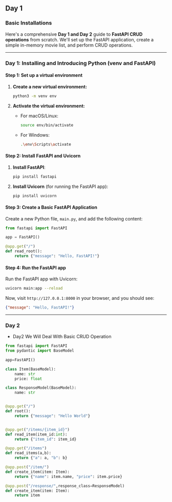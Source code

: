 ## Day 1

### Basic Installations
Here's a comprehensive **Day 1 and Day 2** guide to **FastAPI CRUD operations** from scratch. We'll set up the FastAPI application, create a simple in-memory movie list, and perform CRUD operations.

---

### **Day 1: Installing and Introducing Python (venv and FastAPI)**

#### Step 1: Set up a virtual environment

1. **Create a new virtual environment:**
   ```bash
   python3 -m venv env
   ```

2. **Activate the virtual environment:**
   - For macOS/Linux:
     ```bash
     source env/bin/activate
     ```
   - For Windows:
     ```bash
     .\env\Scripts\activate
     ```

#### Step 2: Install FastAPI and Uvicorn

1. **Install FastAPI**:
   ```bash
   pip install fastapi
   ```

2. **Install Uvicorn** (for running the FastAPI app):
   ```bash
   pip install uvicorn
   ```

#### Step 3: Create a Basic FastAPI Application

Create a new Python file, `main.py`, and add the following content:

```python
from fastapi import FastAPI

app = FastAPI()

@app.get("/")
def read_root():
    return {"message": "Hello, FastAPI!"}
```

#### Step 4: Run the FastAPI app

Run the FastAPI app with Uvicorn:

```bash
uvicorn main:app --reload
```

Now, visit `http://127.0.0.1:8000` in your browser, and you should see:
```json
{"message": "Hello, FastAPI!"}
```

---

### Day 2
- Day2 We Will Deal With Basic CRUD Operation

```python
from fastapi import FastAPI
from pydantic import BaseModel

app=FastAPI()

class Item(BaseModel):
    name: str
    price: float

class ResponseModel(BaseModel):
    name: str


@app.get("/")
def root():
    return {"message": "Hello World"}


@app.get("/items/{item_id}")
def read_item(item_id:int):
    return {"item_id": item_id}

@app.get("/items")
def read_items(a,b):
    return {"a": a, "b": b}

@app.post("/item/")
def create_item(item: Item):
    return {"name": item.name, "price": item.price}

@app.post("/response/",response_class=ResponseModel)
def create_item(item: Item):
    return item
```
